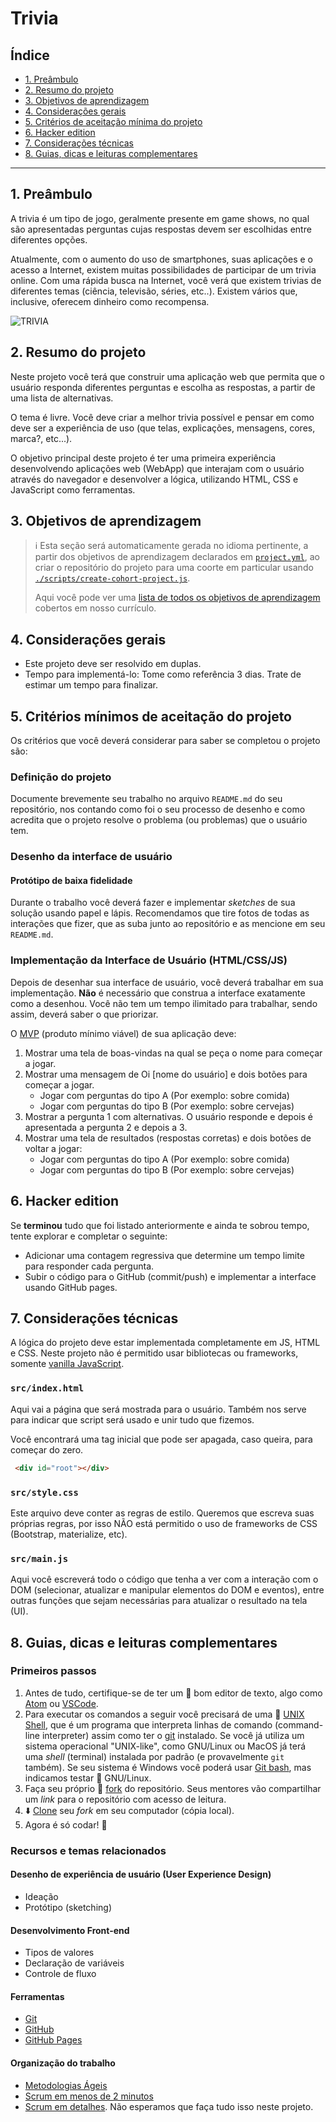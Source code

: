 # Trivia

## Índice

* [1. Preâmbulo](#1-preâmbulo)
* [2. Resumo do projeto](#2-resumo-do-projeto)
* [3. Objetivos de aprendizagem](#3-objetivos-de-aprendizagem)
* [4. Considerações gerais](#4-considerações-gerais)
* [5. Critérios de aceitação mínima do
  projeto](#5-critérios-de-aceitação-mínima-do-projeto)
* [6. Hacker edition](#6-hacker-edition)
* [7. Considerações técnicas](#7-considerações-técnicas)
* [8. Guias, dicas e leituras
  complementares](#8-guias-dicas-e-leituras-complementares)

***

## 1. Preâmbulo

A trivia é um tipo de jogo, geralmente presente em game shows, no qual são
apresentadas perguntas cujas respostas devem ser escolhidas entre diferentes
opções.

Atualmente, com o aumento do uso de smartphones, suas aplicações e o acesso a
Internet, existem muitas possibilidades de participar de um trivia online. Com
uma rápida busca na Internet, você verá que existem trivias de diferentes temas
(ciência, televisão, séries, etc..). Existem vários que, inclusive, oferecem
dinheiro como recompensa.

![TRIVIA](https://phandroid.s3.amazonaws.com/wp-content/uploads/2018/01/hq-trivia-android-screenshot.jpg)

## 2. Resumo do projeto

Neste projeto você terá que construir uma aplicação web que permita que o
usuário responda diferentes perguntas e escolha as respostas, a partir de uma
lista de alternativas.

O tema é livre. Você deve criar a melhor trivia possível e pensar em como deve
ser a experiência de uso (que telas, explicações, mensagens, cores, marca?,
etc...).

O objetivo principal deste projeto é ter uma primeira experiência desenvolvendo
aplicações web (WebApp) que interajam com o usuário através do navegador e
desenvolver a lógica, utilizando HTML, CSS e JavaScript como ferramentas.

## 3. Objetivos de aprendizagem

> ℹ️ Esta seção será automaticamente gerada no idioma pertinente, a partir dos
> objetivos de aprendizagem declarados em [`project.yml`](./project.yml), ao
> criar o repositório do projeto para uma coorte em particular usando
> [`./scripts/create-cohort-project.js`](../../scripts#create-cohort-project-coaches).
>
> Aqui você pode ver uma [lista de todos os objetivos de aprendizagem](../../learning-objectives/data.yml)
> cobertos em nosso currículo.

## 4. Considerações gerais

* Este projeto deve ser resolvido em duplas.
* Tempo para implementá-lo: Tome como referência 3 dias. Trate de estimar um
  tempo para finalizar.

## 5. Critérios mínimos de aceitação do projeto

Os critérios que você deverá considerar para saber se completou o projeto são:

### Definição do projeto

Documente brevemente seu trabalho no arquivo `README.md` do seu repositório, nos
contando como foi o seu processo de desenho e como acredita que o projeto
resolve o problema (ou problemas) que o usuário tem.

### Desenho da interface de usuário

#### Protótipo de baixa fidelidade

Durante o trabalho você deverá fazer e implementar _sketches_ de sua solução
usando papel e lápis. Recomendamos que tire fotos de todas as interações que
fizer, que as suba junto ao repositório e as mencione em seu `README.md`.

### Implementação da Interface de Usuário (HTML/CSS/JS)

Depois de desenhar sua interface de usuário, você deverá trabalhar em sua
implementação. **Não** é necessário que construa a interface exatamente como a
desenhou. Você não tem um tempo ilimitado para trabalhar, sendo assim, deverá
saber o que priorizar.

O [MVP](https://www.youtube.com/watch?v=0Dn-BHj6l2E) (produto mínimo viável) de
sua aplicação deve:

1. Mostrar uma tela de boas-vindas na qual se peça o nome para começar a jogar.
2. Mostrar uma mensagem de Oi [nome do usuário] e dois botões para começar a
   jogar.
    - Jogar com perguntas do tipo A (Por exemplo: sobre comida)
    - Jogar com perguntas do tipo B (Por exemplo: sobre cervejas)
3. Mostrar a pergunta 1 com alternativas. O usuário responde e depois é
   apresentada a pergunta 2 e depois a 3.
4. Mostrar uma tela de resultados (respostas corretas) e dois botões de voltar a
   jogar:
    - Jogar com perguntas do tipo A (Por exemplo: sobre comida)
    - Jogar com perguntas do tipo B (Por exemplo: sobre cervejas)

## 6. Hacker edition

Se **terminou** tudo que foi listado anteriormente e ainda te sobrou tempo,
tente explorar e completar o seguinte:

* Adicionar uma contagem regressiva que determine um tempo limite para responder
  cada pergunta.
* Subir o código para o GitHub (commit/push) e implementar a interface usando
  GitHub pages.

## 7. Considerações técnicas

A lógica do projeto deve estar implementada completamente em JS, HTML e CSS.
Neste projeto não é permitido usar bibliotecas ou frameworks, somente [vanilla
JavaScript](https://medium.com/laboratoria-how-to/vanillajs-vs-jquery-31e623bbd46e).

### `src/index.html`

Aqui vai a página que será mostrada para o usuário. Também nos serve para
indicar que script será usado e unir tudo que fizemos.

Você encontrará uma tag inicial que pode ser apagada, caso queira, para começar
do zero.

```html
 <div id="root"></div>
```

### `src/style.css`

Este arquivo deve conter as regras de estilo. Queremos que escreva suas próprias
regras, por isso NÃO está permitido o uso de frameworks de CSS (Bootstrap,
materialize, etc).

### `src/main.js`

Aqui você escreverá todo o código que tenha a ver com a interação com o DOM
(selecionar, atualizar e manipular elementos do DOM e eventos), entre outras
funções que sejam necessárias para atualizar o resultado na tela (UI).

## 8. Guias, dicas e leituras complementares

### Primeiros passos

1. Antes de tudo, certifique-se de ter um :pencil: bom editor de texto, algo
   como [Atom](https://atom.io/) ou [VSCode](https://code.visualstudio.com/).
2. Para executar os comandos a seguir você precisará de uma :shell:
   [UNIX Shell](../../topics/shell), que é um programa que interpreta linhas de
   comando (command-line interpreter) assim como ter o
   [git](../../topics/scm/01-git)
   instalado. Se você já utiliza um sistema operacional "UNIX-like", como
   GNU/Linux ou MacOS já terá uma _shell_ (terminal) instalada por padrão (e
   provavelmente `git` também). Se seu sistema é Windows você poderá usar
   [Git bash](https://git-scm.com/download/win), mas indicamos testar :penguin:
   GNU/Linux.
3. Faça seu próprio :fork_and_knife:
   [fork](https://help.github.com/articles/fork-a-repo/) do repositório. Seus
   mentores vão compartilhar um _link_ para o repositório com acesso de leitura.
4. :arrow_down: [Clone](https://help.github.com/articles/cloning-a-repository/)
   seu _fork_ em seu computador (cópia local).
5. Agora é só codar! :rocket:

### Recursos e temas relacionados

#### Desenho de experiência de usuário (User Experience Design)

* Ideação
* Protótipo (sketching)

#### Desenvolvimento Front-end

* Tipos de valores
* Declaração de variáveis
* Controle de fluxo

#### Ferramentas

* [Git](https://git-scm.com/)
* [GitHub](https://github.com/)
* [GitHub Pages](https://pages.github.com/)

#### Organização do trabalho

* [Metodologias Ágeis](https://www.youtube.com/watch?v=v3fLx7VHxGM)
* [Scrum em menos de 2 minutos](https://www.youtube.com/watch?v=TRcReyRYIMg)
* [Scrum em detalhes](https://www.youtube.com/watch?v=XfvQWnRgxG0). Não
  esperamos que faça tudo isso neste projeto.
